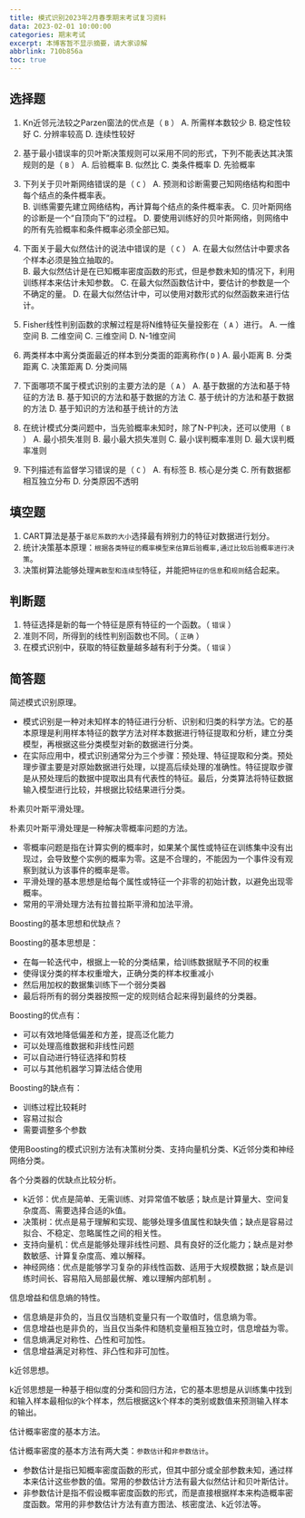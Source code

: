 ```yaml
---
title: 模式识别2023年2月春季期末考试复习资料
data: 2023-02-01 10:00:00
categories: 期末考试
excerpt: 本博客暂不显示摘要，请大家谅解
abbrlink: 710b856a
toc: true
---
```

## 选择题
1. Kn近邻元法较之Parzen窗法的优点是（   `B`   ）
A. 所需样本数较少    B. 稳定性较好     C. 分辨率较高    D. 连续性较好

2. 基于最小错误率的贝叶斯决策规则可以采用不同的形式，下列不能表达其决策规则的是（  `B`   ）
A. 后验概率       B. 似然比      C. 类条件概率     D. 先验概率

3. 下列关于贝叶斯网络错误的是（   `C`   ）
A. 预测和诊断需要己知网络结构和图中每个结点的条件概率表。   
B. 训练需要先建立网络结构，再计算每个结点的条件概率表。
C. 贝叶斯网络的诊断是一个“自顶向下”的过程。
D. 要使用训练好的贝叶斯网络，则网络中的所有先验概率和条件概率必须全部已知。

4. 下面关于最大似然估计的说法中错误的是（  `C`  ）
A. 在最大似然估计中要求各个样本必须是独立抽取的。   
B. 最大似然估计是在已知概率密度函数的形式，但是参数未知的情况下，利用训练样本来估计未知参数。
C. 在最大似然函数估计中，要估计的参数是一个不确定的量。 
D. 在最大似然估计中，可以使用对数形式的似然函数来进行估计。

5. Fisher线性判别函数的求解过程是将N维特征矢量投影在（  `A`  ）进行。
A. 一维空间          B. 二维空间
C. 三维空间          D. N-1维空间

6. 两类样本中离分类面最近的样本到分类面的距离称作(  `D`  )
A. 最小距离       B. 分类距离      C. 决策距离      D. 分类间隔

7. 下面哪项不属于模式识别的主要方法的是（  `A`  ）
A. 基于数据的方法和基于特征的方法
B. 基于知识的方法和基于数据的方法
C. 基于统计的方法和基于数据的方法
D. 基于知识的方法和基于统计的方法

8. 在统计模式分类问题中，当先验概率未知时，除了N-P判决，还可以使用（   `B`   ）
A. 最小损失准则
B. 最小最大损失准则
C. 最小误判概率准则
D. 最大误判概率准则

9. 下列描述有监督学习错误的是（  `C`  ）
A. 有标签
B. 核心是分类
C. 所有数据都相互独立分布
D. 分类原因不透明


## 填空题
1. CART算法是基于`基尼系数的大小`选择最有辨别力的特征对数据进行划分。
2. 统计决策基本原理：`根据各类特征的概率模型来估算后验概率,通过比较后验概率进行决策`。
3. 决策树算法能够处理`离散型和连续型`特征，并能把`特征的信息`和`规则`结合起来。

## 判断题
1. 特征选择是新的每一个特征是原有特征的一个函数。（  `错误`  ）
2. 准则不同，所得到的线性判别函数也不同。（  `正确`  ）
3. 在模式识别中，获取的特征数量越多越有利于分类。（  `错误`  ）

## 简答题

<article class="message message-immersive is-warning">
  <div class="message-body">
    <i class="fas fa-question-circle mr-2"></i>简述模式识别原理。
  </div>
</article>

- 模式识别是一种对未知样本的特征进行分析、识别和归类的科学方法。它的基本原理是利用样本特征的数学方法对样本数据进行特征提取和分析，建立分类模型，再根据这些分类模型对新的数据进行分类。
- 在实际应用中，模式识别通常分为三个步骤：预处理、特征提取和分类。预处理步骤主要是对原始数据进行处理，以提高后续处理的准确性。特征提取步骤是从预处理后的数据中提取出具有代表性的特征。最后，分类算法将特征数据输入模型进行比较，并根据比较结果进行分类。

<article class="message message-immersive is-warning">
  <div class="message-body">
    <i class="fas fa-question-circle mr-2"></i>朴素贝叶斯平滑处理。
  </div>
</article>

朴素贝叶斯平滑处理是一种解决零概率问题的方法。
- 零概率问题是指在计算实例的概率时，如果某个属性或特征在训练集中没有出现过，会导致整个实例的概率为零。这是不合理的，不能因为一个事件没有观察到就认为该事件的概率是零。
- 平滑处理的基本思想是给每个属性或特征一个非零的初始计数，以避免出现零概率。
- 常用的平滑处理方法有拉普拉斯平滑和加法平滑。




<article class="message message-immersive is-warning">
  <div class="message-body">
    <i class="fas fa-question-circle mr-2"></i>Boosting的基本思想和优缺点？
  </div>
</article>

Boosting的基本思想是：
- 在每一轮迭代中，根据上一轮的分类结果，给训练数据赋予不同的权重
- 使得误分类的样本权重增大，正确分类的样本权重减小
- 然后用加权的数据集训练下一个弱分类器
- 最后将所有的弱分类器按照一定的规则结合起来得到最终的分类器。

Boosting的优点有：
- 可以有效地降低偏差和方差，提高泛化能力
- 可以处理高维数据和非线性问题
- 可以自动进行特征选择和剪枝
- 可以与其他机器学习算法结合使用

Boosting的缺点有：
- 训练过程比较耗时
- 容易过拟合
- 需要调整多个参数

使用Boosting的模式识别方法有决策树分类、支持向量机分类、K近邻分类和神经网络分类。


<article class="message message-immersive is-warning">
  <div class="message-body">
    <i class="fas fa-question-circle mr-2"></i>各个分类器的优缺点比较分析。
  </div>
</article>

- k近邻：优点是简单、无需训练、对异常值不敏感；缺点是计算量大、空间复杂度高、需要选择合适的k值。
- 决策树：优点是易于理解和实现、能够处理多值属性和缺失值；缺点是容易过拟合、不稳定、忽略属性之间的相关性。
- 支持向量机：优点是能够处理非线性问题、具有良好的泛化能力；缺点是对参数敏感、计算复杂度高、难以解释。
- 神经网络：优点是能够学习复杂的非线性函数、适用于大规模数据；缺点是训练时间长、容易陷入局部最优解、难以理解内部机制 。



<article class="message message-immersive is-warning">
  <div class="message-body">
    <i class="fas fa-question-circle mr-2"></i>信息增益和信息熵的特性。
  </div>
</article>

- 信息熵是非负的，当且仅当随机变量只有一个取值时，信息熵为零。
- 信息增益也是非负的，当且仅当条件和随机变量相互独立时，信息增益为零。
- 信息熵满足对称性、凸性和可加性。
- 信息增益满足对称性、非凸性和非可加性。



<article class="message message-immersive is-warning">
  <div class="message-body">
    <i class="fas fa-question-circle mr-2"></i>k近邻思想。
  </div>
</article>

k近邻思想是一种基于相似度的分类和回归方法，它的基本思想是从训练集中找到和输入样本最相似的k个样本，然后根据这k个样本的类别或数值来预测输入样本的输出。


<article class="message message-immersive is-warning">
  <div class="message-body">
    <i class="fas fa-question-circle mr-2"></i>估计概率密度的基本方法。
  </div>
</article>

估计概率密度的基本方法有两大类：`参数估计`和`非参数估计`。
- 参数估计是指已知概率密度函数的形式，但其中部分或全部参数未知，通过样本来估计这些参数的值。常用的参数估计方法有最大似然估计和贝叶斯估计。
- 非参数估计是指不假设概率密度函数的形式，而是直接根据样本来构造概率密度函数。常用的非参数估计方法有直方图法、核密度法、k近邻法等。